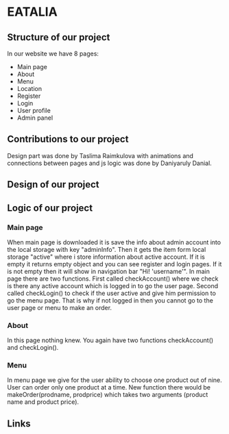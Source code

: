 # EATALIA
## Structure of our project
In our website we have 8 pages:
* Main page
* About
* Menu
* Location
* Register
* Login
* User profile
* Admin panel
## Contributions to our project
Design part was done by Taslima Raimkulova with animations and connections between pages and js logic was done by Daniyaruly Danial.
## Design of our project
## Logic of our project
### Main page
When main page is downloaded it is save the info about admin account into the local storage with key "adminInfo". Then it gets the item form local storage "active" where i store information about active account. If it is empty it returns empty object and you can see register and login pages. If it is not empty then it will show in navigation bar "Hi! 'username'". In main page there are two functions. First called checkAccount() where we check is there any active account which is logged in to go the user page. Second called checkLogin() to check if the user active and give him permission to go the menu page. That is why if not logged in then you cannot go to the user page or menu to make an order.
### About
In this page nothing knew. You again have two functions checkAccount() and checkLogin().
### Menu
In menu page we give for the user ability to choose one product out of nine. User can order only one product at a time. New function there would be makeOrder(prodname, prodprice) which takes two arguments (product name and product price).
## Links
